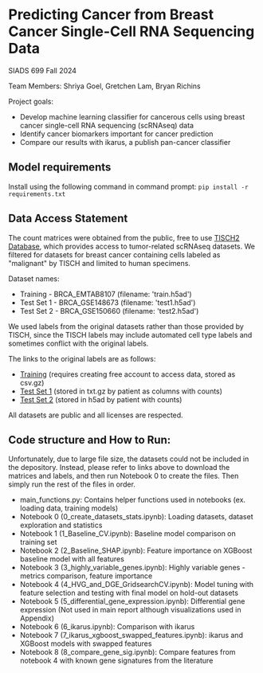 # Predicting Cancer from Breast Cancer Single-Cell RNA Sequencing Data
SIADS 699 Fall 2024

Team Members: Shriya Goel, Gretchen Lam, Bryan Richins

Project goals:
- Develop machine learning classifier for cancerous cells using breast cancer single-cell RNA sequencing (scRNAseq) data
- Identify cancer biomarkers important for cancer prediction
- Compare our results with ikarus, a publish pan-cancer classifier

## Model requirements
Install using the following command in command prompt:
```pip install -r requirements.txt```

## Data Access Statement
The count matrices were obtained from the public, free to use [TISCH2 Database](http://tisch.comp-genomics.org/gallery/?cancer=BRCA&celltype=Malignant&species=Human), which provides access to tumor-related scRNAseq datasets.
We filtered for datasets for breast cancer containing cells labeled as "malignant" by TISCH and limited to human specimens.

Dataset names:
  * Training - BRCA_EMTAB8107 (filename: 'train.h5ad')
  * Test Set 1 - BRCA_GSE148673 (filename: 'test1.h5ad')
  * Test Set 2 - BRCA_GSE150660 (filename: 'test2.h5ad')

We used labels from the original datasets rather than those provided by TISCH, since the TISCH labels may include automated cell type labels and sometimes conflict with the original labels.

The links to the original labels are as follows:
* [Training](https://lambrechtslab.sites.vib.be/en/pan-cancer-blueprint-tumour-microenvironment-0) (requires creating free account to access data, stored as csv.gz)
* [Test Set 1](https://www.ncbi.nlm.nih.gov/geo/query/acc.cgi?acc=GSE148673) (stored in txt.gz by patient as columns with counts)
* [Test Set 2](https://www.ncbi.nlm.nih.gov/geo/query/acc.cgi?acc=GSE150660) (stored in h5ad by patient with counts)

All datasets are public and all licenses are respected.

## Code structure and How to Run:
Unfortunately, due to large file size, the datasets could not be included in the depository. Instead, please refer to links above to download the matrices and labels, and then run Notebook 0 to create the files. Then simply run the rest of the files in order.

- main_functions.py: Contains helper functions used in notebooks (ex. loading data, training models)
- Notebook 0 (0_create_datasets_stats.ipynb): Loading datasets, dataset exploration and statistics
- Notebook 1 (1_Baseline_CV.ipynb): Baseline model comparison on training set
- Notebook 2 (2_Baseline_SHAP.ipynb): Feature importance on XGBoost baseline model with all features
- Notebook 3 (3_highly_variable_genes.ipynb): Highly variable genes - metrics comparison, feature importance
- Notebook 4 (4_HVG_and_DGE_GridsearchCV.ipynb): Model tuning with feature selection and testing with final model on hold-out datasets
- Notebook 5 (5_differential_gene_expression.ipynb): Differential gene expression (Not used in main report although visualizations used in Appendix)
- Notebook 6 (6_ikarus.ipynb): Comparison with ikarus
- Notebook 7 (7_ikarus_xgboost_swapped_features.ipynb): ikarus and XGBoost models with swapped features
- Notebook 8 (8_compare_gene_sig.ipynb): Compare features from notebook 4 with known gene signatures from the literature
